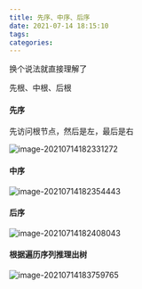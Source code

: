 ```yaml
---
title: 先序、中序、后序
date: 2021-07-14 18:15:10
tags:
categories:
---
```


换个说法就直接理解了

先根、中根、后根

#### 先序

先访问根节点，然后是左，最后是右

![image-20210714182331272](https://gitee.com/simple_one1/pic/raw/master/image-20210714182331272.png)



#### 中序

![image-20210714182354443](https://gitee.com/simple_one1/pic/raw/master/image-20210714182354443.png)

#### 后序

![image-20210714182408043](https://gitee.com/simple_one1/pic/raw/master/image-20210714182408043.png)

#### 根据遍历序列推理出树

![image-20210714183759765](https://gitee.com/simple_one1/pic/raw/master/image-20210714183759765.png)
